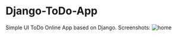 # Django-ToDo-App
Simple UI ToDo Online App based on Django.
Screenshots:
![home](https://user-images.githubusercontent.com/51286676/62838491-a0300d80-bc9a-11e9-8f13-1e3d92745548.PNG)
